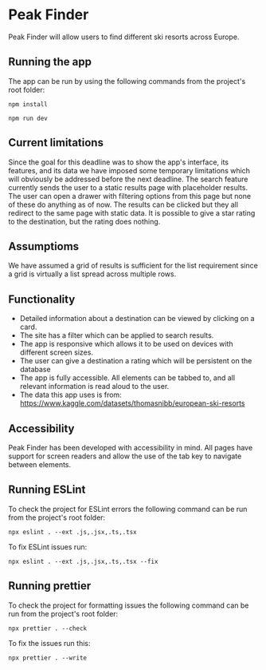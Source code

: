 # Peak Finder

Peak Finder will allow users to find different ski resorts across Europe.
## Running the app

The app can be run by using the following commands from the project's root folder:

```
npm install
```

```
npm run dev
```

## Current limitations

Since the goal for this deadline was to show the app's interface, its features, and its data we have imposed some temporary limitations which will obviously be addressed before the next deadline. The search feature currently sends the user to a static results page with placeholder results. The user can open a drawer with filtering options from this page but none of these do anything as of now. The results can be clicked but they all redirect to the same page with static data. It is possible to give a star rating to the destination, but the rating does nothing.

## Assumptioms

We have assumed a grid of results is sufficient for the list requirement since a grid is virtually a list spread across multiple rows.

## Functionality

- Detailed information about a destination can be viewed by clicking on a card.
- The site has a filter which can be applied to search results.
- The app is responsive which allows it to be used on devices with different screen sizes.
- The user can give a destination a rating which will be persistent on the database
- The app is fully accessible. All elements can be tabbed to, and all relevant information is read aloud to the user.
- The data this app uses is from: https://www.kaggle.com/datasets/thomasnibb/european-ski-resorts

## Accessibility 

Peak Finder has been developed with accessibility in mind. All pages have support for screen readers and allow the use of the tab key to navigate between elements.

## Running ESLint

To check the project for ESLint errors the following command can be run from the project's root folder:

```
npx eslint . --ext .js,.jsx,.ts,.tsx
```

To fix ESLint issues run:

```
npx eslint . --ext .js,.jsx,.ts,.tsx --fix
```

## Running prettier

To check the project for formatting issues the following command can be run from the project's root folder:

```
npx prettier . --check
```

To fix the issues run this:

```
npx prettier . --write
```
